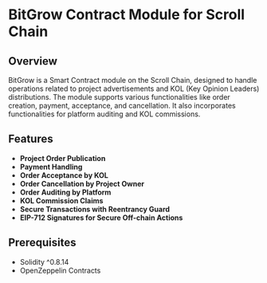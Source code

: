 # BitGrow Contract Module for Scroll Chain

## Overview

BitGrow is a Smart Contract module on the Scroll Chain, designed to handle operations related to project advertisements and KOL (Key Opinion Leaders) distributions. The module supports various functionalities like order creation, payment, acceptance, and cancellation. It also incorporates functionalities for platform auditing and KOL commissions.

## Features

- **Project Order Publication**
- **Payment Handling**
- **Order Acceptance by KOL**
- **Order Cancellation by Project Owner**
- **Order Auditing by Platform**
- **KOL Commission Claims**
- **Secure Transactions with Reentrancy Guard**
- **EIP-712 Signatures for Secure Off-chain Actions**

## Prerequisites

- Solidity ^0.8.14
- OpenZeppelin Contracts


